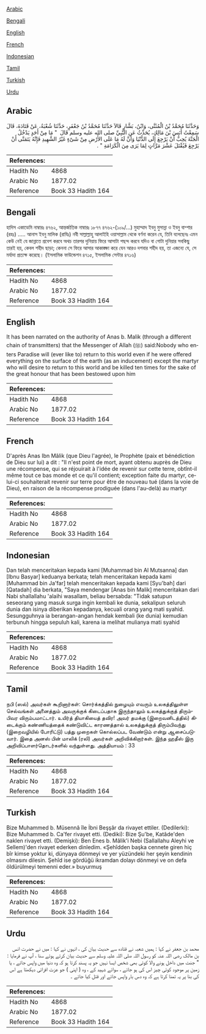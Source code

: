 [Arabic](#arabic)

[Bengali](#bengali)

[English](#english)

[French](#french)

[Indonesian](#indonesian)

[Tamil](#tamil)

[Turkish](#turkish)

[Urdu](#urdu)

## Arabic


<div dir="rtl" lang="ar" style={{fontSize:'larger',backgroundColor:'#f8f9fa',padding:20}}>
وَحَدَّثَنَا مُحَمَّدُ بْنُ الْمُثَنَّى، وَابْنُ، بَشَّارٍ قَالاَ حَدَّثَنَا مُحَمَّدُ بْنُ جَعْفَرٍ، حَدَّثَنَا شُعْبَةُ، عَنْ قَتَادَةَ، قَالَ سَمِعْتُ أَنَسَ بْنَ مَالِكٍ، يُحَدِّثُ عَنِ النَّبِيِّ صلى الله عليه وسلم قَالَ ‏ "‏ مَا مِنْ أَحَدٍ يَدْخُلُ الْجَنَّةَ يُحِبُّ أَنْ يَرْجِعَ إِلَى الدُّنْيَا وَأَنَّ لَهُ مَا عَلَى الأَرْضِ مِنْ شَىْءٍ غَيْرُ الشَّهِيدِ فَإِنَّهُ يَتَمَنَّى أَنْ يَرْجِعَ فَيُقْتَلَ عَشْرَ مَرَّاتٍ لِمَا يَرَى مِنَ الْكَرَامَةِ ‏"‏ ‏.‏
</div>
<div style={{backgroundColor:'#f8f9fa',padding:20, marginBottom: 10}}><table> <thead> <tr> <th>References:</th> <th></th> </tr> </thead> <tbody><tr><td>Hadith No</td><td>4868</td></tr><tr><td>Arabic No</td><td>1877.02</td></tr><tr><td>Reference</td><td>Book 33 Hadith 164</td></tr></tbody></table></div>

## Bengali


<div dir="ltr" lang="bn" style={{fontSize:'larger',backgroundColor:'#f8f9fa',padding:20}}>
হাদিস একাডেমি নাম্বারঃ ৪৭৬২, আন্তর্জাতিক নাম্বারঃ ১৮৭৭ ৪৭৬২-(১০৯/...) মুহাম্মাদ ইবনু মুসান্না ও ইবনু বাশ্শার (রহঃ) ..... আনাস ইবনু মালিক (রাযিঃ) নবী সাল্লাল্লাহু আলাইহি ওয়াসাল্লাম থেকে বর্ণনা করেন যে, তিনি বলেছেনঃ এমন কেউ নেই যে জান্নাতে প্রবেশ করবে অথচ তারপর দুনিয়ায় ফিরে আসাটা পছন্দ করবে যদিও বা গোটা দুনিয়ার সবকিছু তারই হয়, কেবল শহীদ ছাড়া; কেননা সে ফিরে আসার আকাঙ্ক্ষা করে যেন আরও দশবার শহীদ হয়, তা এজন্যে যে, সে মর্যাদা প্রত্যক্ষ করেছে। (ইসলামিক ফাউন্ডেশন ৪৭১৫, ইসলামিক সেন্টার ৪৭১৬)
</div>
<div style={{backgroundColor:'#f8f9fa',padding:20, marginBottom: 10}}><table> <thead> <tr> <th>References:</th> <th></th> </tr> </thead> <tbody><tr><td>Hadith No</td><td>4868</td></tr><tr><td>Arabic No</td><td>1877.02</td></tr><tr><td>Reference</td><td>Book 33 Hadith 164</td></tr></tbody></table></div>

## English


<div dir="ltr" lang="en" style={{fontSize:'larger',backgroundColor:'#f8f9fa',padding:20}}>
It has been narrated on the authority of Anas b. Malik (through a different chain of transmitters) that the Messenger of Allah (ﷺ) said:Nobody who enters Paradise will (ever like to) return to this world even if he were offered everything on the surface of the earth (as an inducement) except the martyr who will desire to return to this world and be killed ten times for the sake of the great honour that has been bestowed upon him
</div>
<div style={{backgroundColor:'#f8f9fa',padding:20, marginBottom: 10}}><table> <thead> <tr> <th>References:</th> <th></th> </tr> </thead> <tbody><tr><td>Hadith No</td><td>4868</td></tr><tr><td>Arabic No</td><td>1877.02</td></tr><tr><td>Reference</td><td>Book 33 Hadith 164</td></tr></tbody></table></div>

## French


<div dir="ltr" lang="fr" style={{fontSize:'larger',backgroundColor:'#f8f9fa',padding:20}}>
D'après Anas Ibn Mâlik (que Dieu l'agrée), le Prophète (paix et bénédiction de Dieu sur lui) a dit : "Il n'est point de mort, ayant obtenu auprès de Dieu une récompense, qui se réjouirait à l'idée de revenir sur cette terre, obtînt-il même tout ce bas monde et ce qu'il contient; exception faite du martyr, celui-ci souhaiterait revenir sur terre pour être de nouveau tué (dans la voie de Dieu), en raison de la récompense prodiguée (dans l'au-delà) au martyr
</div>
<div style={{backgroundColor:'#f8f9fa',padding:20, marginBottom: 10}}><table> <thead> <tr> <th>References:</th> <th></th> </tr> </thead> <tbody><tr><td>Hadith No</td><td>4868</td></tr><tr><td>Arabic No</td><td>1877.02</td></tr><tr><td>Reference</td><td>Book 33 Hadith 164</td></tr></tbody></table></div>

## Indonesian


<div dir="ltr" lang="id" style={{fontSize:'larger',backgroundColor:'#f8f9fa',padding:20}}>
Dan telah menceritakan kepada kami [Muhammad bin Al Mutsanna] dan [Ibnu Basyar] keduanya berkata; telah menceritakan kepada kami [Muhammad bin Ja'far] telah menceritakan kepada kami [Syu'bah] dari [Qatadah] dia berkata, "Saya mendengar [Anas bin Malik] menceritakan dari Nabi shallallahu 'alaihi wasallam, beliau bersabda: "Tidak satupun seseorang yang masuk surga ingin kembali ke dunia, sekalipun seluruh dunia dan isinya diberikan kepadanya, kecuali orang yang mati syahid. Sesungguhnya ia berangan-angan hendak kembali (ke dunia) kemudian terbunuh hingga sepuluh kali, karena ia melihat mulianya mati syahid
</div>
<div style={{backgroundColor:'#f8f9fa',padding:20, marginBottom: 10}}><table> <thead> <tr> <th>References:</th> <th></th> </tr> </thead> <tbody><tr><td>Hadith No</td><td>4868</td></tr><tr><td>Arabic No</td><td>1877.02</td></tr><tr><td>Reference</td><td>Book 33 Hadith 164</td></tr></tbody></table></div>

## Tamil


<div dir="ltr" lang="ta" style={{fontSize:'larger',backgroundColor:'#f8f9fa',padding:20}}>
நபி (ஸல்) அவர்கள் கூறினார்கள்: சொர்க்கத்தில் நுழையும் எவரும் உலகத்திலுள்ள செல்வங்கள் அனைத்தும் அவருக்குக் கிடைப்பதாக இருந்தாலும் உலகத்துக்குத் திரும்பிவர விரும்பமாட்டார். உயிர்த் தியாகியைத் தவிர! அவர் தமக்கு (இறைவனிடத்தில்) கிடைக்கும் கண்ணியத்தைக் கண்டுவிட்ட காரணத்தால் உலகத்துக்குத் திரும்பிவந்து (இறைவழியில் போரிட்டு) பத்து முறைகள் கொல்லப்பட வேண்டும் என்று ஆசைப்படுவார். இதை அனஸ் பின் மாலிக் (ரலி) அவர்கள் அறிவிக்கிறார்கள். இந்த ஹதீஸ் இரு அறிவிப்பாளர்தொடர்களில் வந்துள்ளது. அத்தியாயம் : 33
</div>
<div style={{backgroundColor:'#f8f9fa',padding:20, marginBottom: 10}}><table> <thead> <tr> <th>References:</th> <th></th> </tr> </thead> <tbody><tr><td>Hadith No</td><td>4868</td></tr><tr><td>Arabic No</td><td>1877.02</td></tr><tr><td>Reference</td><td>Book 33 Hadith 164</td></tr></tbody></table></div>

## Turkish


<div dir="ltr" lang="tr" style={{fontSize:'larger',backgroundColor:'#f8f9fa',padding:20}}>
Bize Muhammed b. Müsennâ île İbni Beşşâr da rivayet ettiler. (Dedilerki): Bize Muhammed b. Ca'fer rivayet etti. (Dediki): Bize Şu'be, Katâde'den naklen rivayet etti. (Demişki): Ben Enes b. Mâlik'i Nebi (Sallallahu Aleyhi ve Sellem)'den rivayet ederken dinledim. «Şehîdden başka cennete giren hiç bîr kimse yoktur ki, dünyaya dönmeyi ve yer yüzündeki her şeyin kendinin olmasını dilesin. Şehîd ise gördüğü ikramdan dolayı dönmeyi ve on defa öldürülmeyi temenni eder.» buyurmuş
</div>
<div style={{backgroundColor:'#f8f9fa',padding:20, marginBottom: 10}}><table> <thead> <tr> <th>References:</th> <th></th> </tr> </thead> <tbody><tr><td>Hadith No</td><td>4868</td></tr><tr><td>Arabic No</td><td>1877.02</td></tr><tr><td>Reference</td><td>Book 33 Hadith 164</td></tr></tbody></table></div>

## Urdu


<div dir="rtl" lang="ur" style={{fontSize:'larger',backgroundColor:'#f8f9fa',padding:20}}>
محمد بن جعفر نے کہا : ہمیں شعبہ نے قتادہ سے حدیث بیان کی ، انہوں نے کہا : میں نے حضرت انس بن مالک رضی اللہ عنہ کو رسول اللہ صلی اللہ علیہ وسلم سے حدیث بیان کرتے ہوئے سنا ، آپ نے فرمایا : " جنت میں داخل ہونے والا کوئی بھی شخص ایسا نہیں جو یہ پسند کرتا ہو کہ وہ دنیا میں واپس جائے ، یا زمین پر موجود کوئی چیز اس کی ہو جائے ، سوائے شہید کے ، وہ ( اپنی ) جو عزت افزائی دیکھتا ہے اس کی بنا پر یہ تمنا کرتا ہے کہ وہ دس بار واپس جائے اور قتل کیا جائے ۔
</div>
<div style={{backgroundColor:'#f8f9fa',padding:20, marginBottom: 10}}><table> <thead> <tr> <th>References:</th> <th></th> </tr> </thead> <tbody><tr><td>Hadith No</td><td>4868</td></tr><tr><td>Arabic No</td><td>1877.02</td></tr><tr><td>Reference</td><td>Book 33 Hadith 164</td></tr></tbody></table></div>